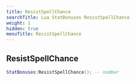```yaml
---
title: ResistSpellChance
searchTitle: Lua StatBonuses ResistSpellChance
weight: 1
hidden: true
menuTitle: ResistSpellChance
---
```

## ResistSpellChance
```lua
StatBonuses:ResistSpellChance(); -- number
```